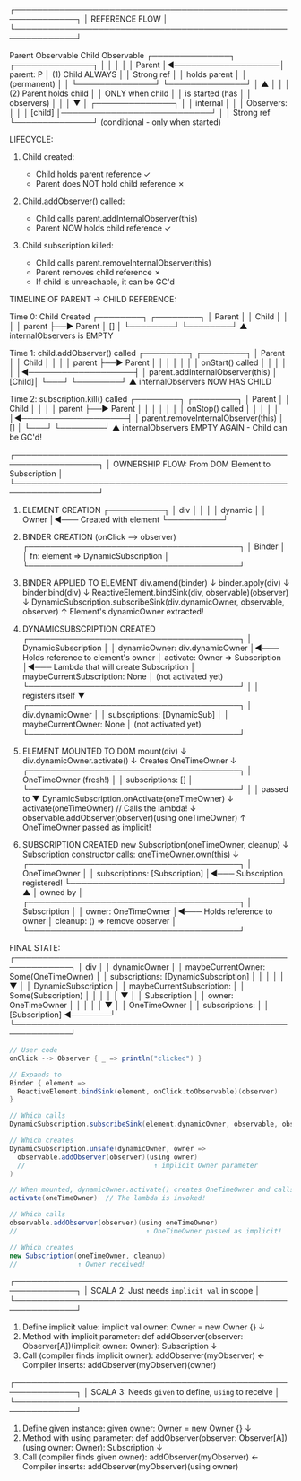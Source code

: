 ┌─────────────────────────────────────────────────────────────┐
│                    REFERENCE FLOW                            │
└─────────────────────────────────────────────────────────────┘

Parent Observable                    Child Observable
┌──────────────┐                    ┌──────────────┐
│              │                    │              │
│  Parent      │◄───────────────────│  parent: P   │  (1) Child ALWAYS
│              │   Strong ref       │              │      holds parent
│              │   (permanent)      │              │
└──────────────┘                    └──────────────┘
       │                                    ▲
       │                                    │
       │ (2) Parent holds child             │
       │     ONLY when child                │
       │     is started (has                │
       │     observers)                     │
       │                                    │
       ▼                                    │
┌──────────────┐                           │
│ internal     │                           │
│ Observers:   │                           │
│ [child]      │───────────────────────────┘
│              │   Strong ref
└──────────────┘   (conditional - only when started)


LIFECYCLE:

1. Child created:
   - Child holds parent reference ✓
   - Parent does NOT hold child reference ✗

2. Child.addObserver() called:
   - Child calls parent.addInternalObserver(this)
   - Parent NOW holds child reference ✓

3. Child subscription killed:
   - Child calls parent.removeInternalObserver(this)
   - Parent removes child reference ✗
   - If child is unreachable, it can be GC'd


TIMELINE OF PARENT → CHILD REFERENCE:

Time 0: Child Created
┌────────┐                    ┌────────┐
│ Parent │                    │ Child  │
│        │                    │ parent ├──► Parent
│ []     │                    └────────┘
└────────┘
  ▲ internalObservers is EMPTY


Time 1: child.addObserver() called
┌────────┐                    ┌────────┐
│ Parent │                    │ Child  │
│        │                    │ parent ├──► Parent
│        │                    │        │
│        │                    │ onStart() called
│        │                    │   │
│        │◄───────────────────┤   │ parent.addInternalObserver(this)
│ [Child]│                    └───┘
└────────┘
  ▲ internalObservers NOW HAS CHILD


Time 2: subscription.kill() called
┌────────┐                    ┌────────┐
│ Parent │                    │ Child  │
│        │                    │ parent ├──► Parent
│        │                    │        │
│        │                    │ onStop() called
│        │                    │   │
│        │◄───────────────────┤   │ parent.removeInternalObserver(this)
│ []     │                    └───┘
└────────┘
  ▲ internalObservers EMPTY AGAIN - Child can be GC'd!

┌─────────────────────────────────────────────────────────────────┐
│  OWNERSHIP FLOW: From DOM Element to Subscription              │
└─────────────────────────────────────────────────────────────────┘

1. ELEMENT CREATION
   ┌──────────┐
   │   div    │
   │          │
   │ dynamic  │
   │ Owner    │◄─── Created with element
   └──────────┘


2. BINDER CREATION (onClick --> observer)
   ┌──────────────────────────────────────┐
   │ Binder                               │
   │   fn: element => DynamicSubscription │
   └──────────────────────────────────────┘


3. BINDER APPLIED TO ELEMENT
   div.amend(binder)
     ↓
   binder.apply(div)
     ↓
   binder.bind(div)
     ↓
   ReactiveElement.bindSink(div, observable)(observer)
     ↓
   DynamicSubscription.subscribeSink(div.dynamicOwner, observable, observer)
                                      ↑
                                      Element's dynamicOwner extracted!


4. DYNAMICSUBSCRIPTION CREATED
   ┌──────────────────────────────────────┐
   │ DynamicSubscription                  │
   │   dynamicOwner: div.dynamicOwner     │◄─── Holds reference to element's owner
   │   activate: Owner => Subscription    │◄─── Lambda that will create Subscription
   │   maybeCurrentSubscription: None     │     (not activated yet)
   └──────────────────────────────────────┘
                │
                │ registers itself
                ▼
   ┌──────────────────────────────────────┐
   │ div.dynamicOwner                     │
   │   subscriptions: [DynamicSub]        │
   │   maybeCurrentOwner: None            │     (not activated yet)
   └──────────────────────────────────────┘


5. ELEMENT MOUNTED TO DOM
   mount(div)
     ↓
   div.dynamicOwner.activate()
     ↓
   Creates OneTimeOwner
     ↓
   ┌──────────────────────────────────────┐
   │ OneTimeOwner (fresh!)                │
   │   subscriptions: []                  │
   └──────────────────────────────────────┘
     │
     │ passed to
     ▼
   DynamicSubscription.onActivate(oneTimeOwner)
     ↓
   activate(oneTimeOwner)  // Calls the lambda!
     ↓
   observable.addObserver(observer)(using oneTimeOwner)
                                    ↑
                                    OneTimeOwner passed as implicit!


6. SUBSCRIPTION CREATED
   new Subscription(oneTimeOwner, cleanup)
     ↓
   Subscription constructor calls: oneTimeOwner.own(this)
     ↓
   ┌──────────────────────────────────────┐
   │ OneTimeOwner                         │
   │   subscriptions: [Subscription]      │◄─── Subscription registered!
   └──────────────────────────────────────┘
     ▲
     │ owned by
     │
   ┌──────────────────────────────────────┐
   │ Subscription                         │
   │   owner: OneTimeOwner                │◄─── Holds reference to owner
   │   cleanup: () => remove observer     │
   └──────────────────────────────────────┘


FINAL STATE:
┌────────────────────────────────────────────────────────────┐
│ div                                                        │
│   dynamicOwner                                             │
│     maybeCurrentOwner: Some(OneTimeOwner)                  │
│     subscriptions: [DynamicSubscription]                   │
│                           │                                │
│                           ▼                                │
│                     DynamicSubscription                    │
│                       maybeCurrentSubscription:            │
│                         Some(Subscription)                 │
│                                 │                          │
│                                 ▼                          │
│                           Subscription                     │
│                             owner: OneTimeOwner            │
│                                       │                    │
│                                       ▼                    │
│                                 OneTimeOwner               │
│                                   subscriptions:           │
│                                     [Subscription] ◄───────┘
└────────────────────────────────────────────────────────────┘

```scala
// User code
onClick --> Observer { _ => println("clicked") }

// Expands to
Binder { element =>
  ReactiveElement.bindSink(element, onClick.toObservable)(observer)
}

// Which calls
DynamicSubscription.subscribeSink(element.dynamicOwner, observable, observer)

// Which creates
DynamicSubscription.unsafe(dynamicOwner, owner => 
  observable.addObserver(observer)(using owner)
  //                                ↑ implicit Owner parameter
)

// When mounted, dynamicOwner.activate() creates OneTimeOwner and calls
activate(oneTimeOwner)  // The lambda is invoked!

// Which calls
observable.addObserver(observer)(using oneTimeOwner)
//                                ↑ OneTimeOwner passed as implicit!

// Which creates
new Subscription(oneTimeOwner, cleanup)
//               ↑ Owner received!
```


┌─────────────────────────────────────────────────────────────┐
│  SCALA 2: Just needs `implicit val` in scope                │
└─────────────────────────────────────────────────────────────┘

1. Define implicit value:
   implicit val owner: Owner = new Owner {}
   ↓
2. Method with implicit parameter:
   def addObserver(observer: Observer[A])(implicit owner: Owner): Subscription
   ↓
3. Call (compiler finds implicit owner):
   addObserver(myObserver)  ← Compiler inserts: addObserver(myObserver)(owner)


┌─────────────────────────────────────────────────────────────┐
│  SCALA 3: Needs `given` to define, `using` to receive      │
└─────────────────────────────────────────────────────────────┘

1. Define given instance:
   given owner: Owner = new Owner {}
   ↓
2. Method with using parameter:
   def addObserver(observer: Observer[A])(using owner: Owner): Subscription
   ↓
3. Call (compiler finds given owner):
   addObserver(myObserver)  ← Compiler inserts: addObserver(myObserver)(using owner)